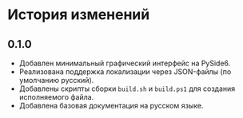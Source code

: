 # История изменений

## 0.1.0
- Добавлен минимальный графический интерфейс на PySide6.
- Реализована поддержка локализации через JSON-файлы (по умолчанию русский).
- Добавлены скрипты сборки `build.sh` и `build.ps1` для создания исполняемого файла.
- Добавлена базовая документация на русском языке.
